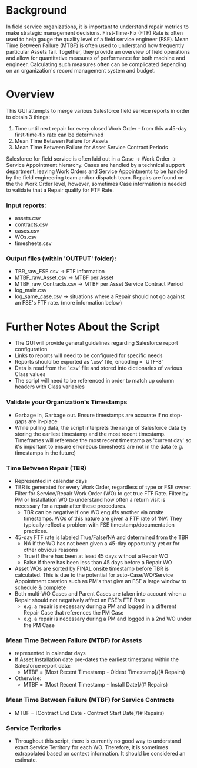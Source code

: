 # Background

In field service organizations, it is important to understand repair metrics to make strategic management decisions.  First-Time-Fix (FTF) Rate is often used to help gauge the quality level of a field service engineer (FSE).  Mean Time Between Failure (MTBF) is often used to understand how frequently particular Assets fail.  Together, they provide an overview of field operations and allow for quantitative measures of performance for both machine and engineer.  Calculating such measures often can be complicated depending on an organization's record management system and budget.  

# Overview

This GUI attempts to merge various Salesforce field service reports in order to obtain 3 things:

1. Time until next repair for every closed Work Order - from this a 45-day first-time-fix rate can be determined
2. Mean Time Between Failure for Assets
3. Mean Time Between Failure for Asset Service Contract Periods

Salesforce for field service is often laid out in a Case -> Work Order -> Service Appointment hierarchy.  Cases are handled by a technical support department, leaving Work Orders and Service Appointments to be handled by the field engineering team and/or dispatch team.  Repairs are found on the the Work Order level, however, sometimes Case information is needed to validate that a Repair qualify for FTF Rate.

### Input reports:
* assets.csv
* contracts.csv
* cases.csv
* WOs.csv
* timesheets.csv

### Output files (within 'OUTPUT' folder):
* TBR_raw_FSE.csv -> FTF information
* MTBF_raw_Asset.csv -> MTBF per Asset
* MTBF_raw_Contracts.csv -> MTBF per Asset Service Contract Period
* log_main.csv
* log_same_case.csv -> situations where a Repair should not go against an FSE's FTF rate.  (more information below)

# Further Notes About the Script
*  The GUI will provide general guidelines regarding Salesforce report configuration
*  Links to reports will need to be configured for specific needs
*  Reports should be exported as '.csv' file, encoding = 'UTF-8'
*  Data is read from the '.csv' file and stored into dictionaries of various Class values
  * The script will need to be referenced in order to match up column headers with Class variables

### Validate your Organization's Timestamps
* Garbage in, Garbage out.  Ensure timestamps are accurate if no stop-gaps are in-place
* While pulling data, the script interprets the range of Salesforce data by storing the earliest timestamp and the most recent timestamp.  Timeframes will reference the most recent timestamp as 'current day' so it's important to ensure erroneous timesheets are not in the data (e.g. timestamps in the future)

### Time Between Repair (TBR)
* Represented in calendar days
* TBR is generated for every Work Order, regardless of type or FSE owner.  Filter for Service/Repair Work Order (WO) to get true FTF Rate.  Filter by PM or Installation WO to understand how often a return visit is necessary for a repair after these procedures.
  * TBR can be negative if one WO engulfs another via onsite timestamps.  WOs of this nature are given a FTF rate of ‘NA’.  They typically reflect a problem with FSE timestamp/documentation practices.
* 45-day FTF rate is labeled True/False/NA and determined from the TBR
  * NA if the WO has not been given a 45-day opportunity yet or for other obvious reasons
  * True if there has been at least 45 days without a Repair WO
  * False if there has been less than 45 days before a Repair WO
* Asset WOs are sorted by FINAL onsite timestamp before TBR is calculated.  This is due to the potential for auto-Case/WO/Service Appointment creation such as PM's that give an FSE a large window to schedule & complete
* Both multi-WO Cases and Parent Cases are taken into account when a Repair should not negatively affect an FSE's FTF Rate
  * e.g. a repair is necessary during a PM and logged in a different Repair Case that references the PM Case
  * e.g. a repair is necessary during a PM and logged in a 2nd WO under the PM Case

### Mean Time Between Failure (MTBF) for Assets
* represented in calendar days
* If Asset Installation date pre-dates the earliest timestamp within the Salesforce report data:
  * MTBF = [Most Recent Timestamp - Oldest Timestamp]/(# Repairs)
* Otherwise:
  * MTBF = [Most Recent Timestamp - Install Date]/(# Repairs)

### Mean Time Between Failure (MTBF) for Service Contracts
* MTBF = [Contract End Date - Contract Start Date]/(# Repairs)

### Service Territories
* Throughout this script, there is currently no good way to understand exact Service Territory for each WO.  Therefore, it is sometimes extrapolated based on context information.  It should be considered an estimate.
